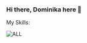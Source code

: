 
### Hi there, Dominika here 👋


My Skills:

![ALL](https://user-images.githubusercontent.com/48765197/119262054-c73aa380-bbd1-11eb-9132-43111c34e7e5.jpg)


<!--
**DominikaBarrett/DominikaBarrett** is a ✨ _special_ ✨ repository because its `README.md` (this file) appears on your GitHub profile.

Here are some ideas to get you started:

- 🔭 I’m currently working on ...
- 🌱 I’m currently learning ...
- 👯 I’m looking to collaborate on ...
- 🤔 I’m looking for help with ...
- 💬 Ask me about ...
- 📫 How to reach me: ...
- 😄 Pronouns: ...
- ⚡ Fun fact: ...
-->
